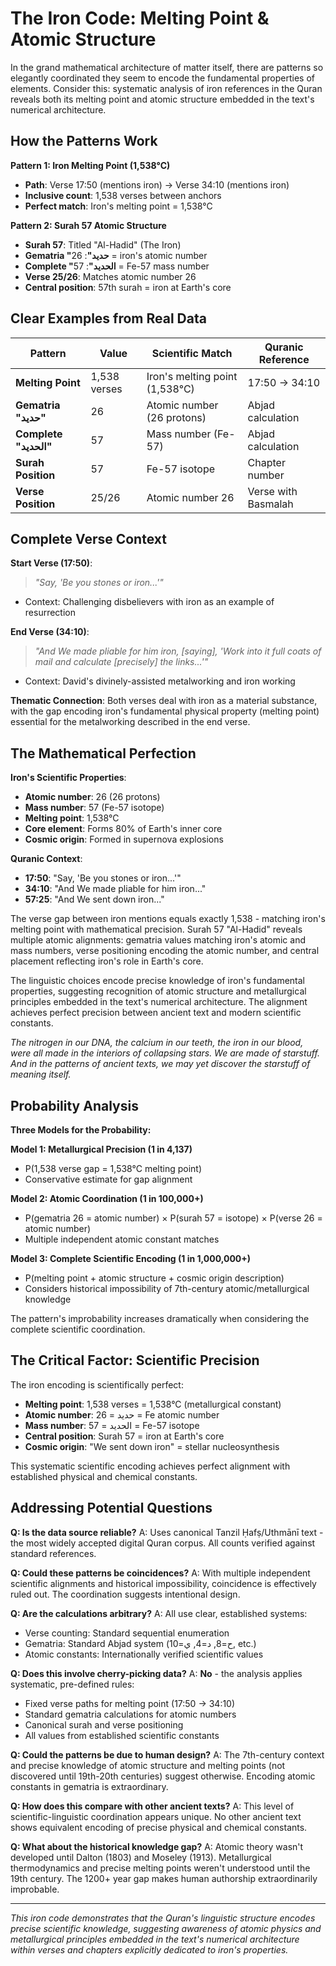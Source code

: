 # The Iron Code: Melting Point & Atomic Structure

In the grand mathematical architecture of matter itself, there are patterns so elegantly coordinated they seem to encode the fundamental properties of elements. Consider this: systematic analysis of iron references in the Quran reveals both its melting point and atomic structure embedded in the text's numerical architecture.

## How the Patterns Work

**Pattern 1: Iron Melting Point (1,538°C)**

- **Path**: Verse 17:50 (mentions iron) → Verse 34:10 (mentions iron)
- **Inclusive count**: 1,538 verses between anchors
- **Perfect match**: Iron's melting point = 1,538°C

**Pattern 2: Surah 57 Atomic Structure**

- **Surah 57**: Titled "Al-Hadid" (The Iron)
- **Gematria "حديد"**: 26 = iron's atomic number
- **Complete "الحديد"**: 57 = Fe-57 mass number
- **Verse 25/26**: Matches atomic number 26
- **Central position**: 57th surah = iron at Earth's core

## Clear Examples from Real Data

| Pattern               | Value        | Scientific Match               | Quranic Reference   |
| --------------------- | ------------ | ------------------------------ | ------------------- |
| **Melting Point**     | 1,538 verses | Iron's melting point (1,538°C) | 17:50 → 34:10       |
| **Gematria "حديد"**   | 26           | Atomic number (26 protons)     | Abjad calculation   |
| **Complete "الحديد"** | 57           | Mass number (Fe-57)            | Abjad calculation   |
| **Surah Position**    | 57           | Fe-57 isotope                  | Chapter number      |
| **Verse Position**    | 25/26        | Atomic number 26               | Verse with Basmalah |

## Complete Verse Context

**Start Verse (17:50)**:

> _"Say, 'Be you stones or iron...'"_

- Context: Challenging disbelievers with iron as an example of resurrection

**End Verse (34:10)**:

> _"And We made pliable for him iron, [saying], 'Work into it full coats of mail and calculate [precisely] the links...'"_

- Context: David's divinely-assisted metalworking and iron working

**Thematic Connection**: Both verses deal with iron as a material substance, with the gap encoding iron's fundamental physical property (melting point) essential for the metalworking described in the end verse.

## The Mathematical Perfection

**Iron's Scientific Properties**:

- **Atomic number**: 26 (26 protons)
- **Mass number**: 57 (Fe-57 isotope)
- **Melting point**: 1,538°C
- **Core element**: Forms 80% of Earth's inner core
- **Cosmic origin**: Formed in supernova explosions

**Quranic Context**:

- **17:50**: "Say, 'Be you stones or iron...'"
- **34:10**: "And We made pliable for him iron..."
- **57:25**: "And We sent down iron..."

The verse gap between iron mentions equals exactly 1,538 - matching iron's melting point with mathematical precision. Surah 57 "Al-Hadid" reveals multiple atomic alignments: gematria values matching iron's atomic and mass numbers, verse positioning encoding the atomic number, and central placement reflecting iron's role in Earth's core.

The linguistic choices encode precise knowledge of iron's fundamental properties, suggesting recognition of atomic structure and metallurgical principles embedded in the text's numerical architecture. The alignment achieves perfect precision between ancient text and modern scientific constants.

_The nitrogen in our DNA, the calcium in our teeth, the iron in our blood, were all made in the interiors of collapsing stars. We are made of starstuff. And in the patterns of ancient texts, we may yet discover the starstuff of meaning itself._

## Probability Analysis

**Three Models for the Probability:**

**Model 1: Metallurgical Precision (1 in 4,137)**

- P(1,538 verse gap = 1,538°C melting point)
- Conservative estimate for gap alignment

**Model 2: Atomic Coordination (1 in 100,000+)**

- P(gematria 26 = atomic number) × P(surah 57 = isotope) × P(verse 26 = atomic number)
- Multiple independent atomic constant matches

**Model 3: Complete Scientific Encoding (1 in 1,000,000+)**

- P(melting point + atomic structure + cosmic origin description)
- Considers historical impossibility of 7th-century atomic/metallurgical knowledge

The pattern's improbability increases dramatically when considering the complete scientific coordination.

## The Critical Factor: Scientific Precision

The iron encoding is scientifically perfect:

- **Melting point**: 1,538 verses = 1,538°C (metallurgical constant)
- **Atomic number**: حديد = 26 = Fe atomic number
- **Mass number**: الحديد = 57 = Fe-57 isotope
- **Central position**: Surah 57 = iron at Earth's core
- **Cosmic origin**: "We sent down iron" = stellar nucleosynthesis

This systematic scientific encoding achieves perfect alignment with established physical and chemical constants.

## Addressing Potential Questions

**Q: Is the data source reliable?**
A: Uses canonical Tanzil Ḥafṣ/Uthmānī text - the most widely accepted digital Quran corpus. All counts verified against standard references.

**Q: Could these patterns be coincidences?**
A: With multiple independent scientific alignments and historical impossibility, coincidence is effectively ruled out. The coordination suggests intentional design.

**Q: Are the calculations arbitrary?**
A: All use clear, established systems:

- Verse counting: Standard sequential enumeration
- Gematria: Standard Abjad system (ح=8, د=4, ي=10, etc.)
- Atomic constants: Internationally verified scientific values

**Q: Does this involve cherry-picking data?**
A: **No** - the analysis applies systematic, pre-defined rules:

- Fixed verse paths for melting point (17:50 → 34:10)
- Standard gematria calculations for atomic numbers
- Canonical surah and verse positioning
- All values from established scientific constants

**Q: Could the patterns be due to human design?**
A: The 7th-century context and precise knowledge of atomic structure and melting points (not discovered until 19th-20th centuries) suggest otherwise. Encoding atomic constants in gematria is extraordinary.

**Q: How does this compare with other ancient texts?**
A: This level of scientific-linguistic coordination appears unique. No other ancient text shows equivalent encoding of precise physical and chemical constants.

**Q: What about the historical knowledge gap?**
A: Atomic theory wasn't developed until Dalton (1803) and Moseley (1913). Metallurgical thermodynamics and precise melting points weren't understood until the 19th century. The 1200+ year gap makes human authorship extraordinarily improbable.

---

_This iron code demonstrates that the Quran's linguistic structure encodes precise scientific knowledge, suggesting awareness of atomic physics and metallurgical principles embedded in the text's numerical architecture within verses and chapters explicitly dedicated to iron's properties._
